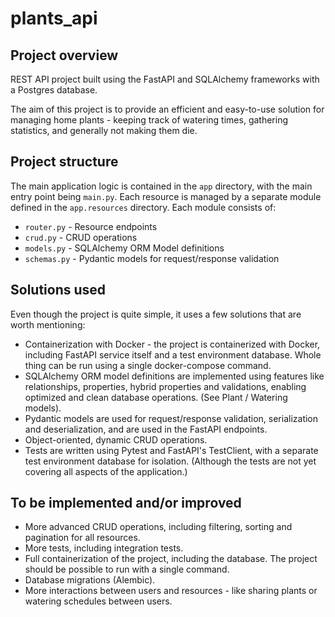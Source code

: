 # plants_api

## Project overview

REST API project built using the FastAPI and SQLAlchemy frameworks with a Postgres database. 

The aim of this project is to provide an efficient and easy-to-use solution for managing home plants - keeping track of watering times, gathering statistics, and generally not making them die.

## Project structure

The main application logic is contained in the `app` directory, with the main entry point being `main.py`. Each resource is managed by a separate module defined in the `app.resources` directory. Each module consists of:

+ `router.py` - Resource endpoints
+ `crud.py` - CRUD operations
+ `models.py` - SQLAlchemy ORM Model definitions
+ `schemas.py` - Pydantic models for request/response validation

## Solutions used

Even though the project is quite simple, it uses a few solutions that are worth mentioning:

+ Containerization with Docker - the project is containerized with Docker, including FastAPI service itself and a test environment database. Whole thing can be run using a single docker-compose command.
+ SQLAlchemy ORM model definitions are implemented using features like relationships, properties, hybrid properties and validations, enabling optimized and clean database operations. (See Plant / Watering models).
+ Pydantic models are used for request/response validation, serialization and deserialization, and are used in the FastAPI endpoints.
+ Object-oriented, dynamic CRUD operations.
+ Tests are written using Pytest and FastAPI's TestClient, with a separate test environment database for isolation. (Although the tests are not yet covering all aspects of the application.)

## To be implemented and/or improved

+ More advanced CRUD operations, including filtering, sorting and pagination for all resources.
+ More tests, including integration tests.
+ Full containerization of the project, including the database. The project should be possible to run with a single command.
+ Database migrations (Alembic).
+ More interactions between users and resources - like sharing plants or watering schedules between users.

